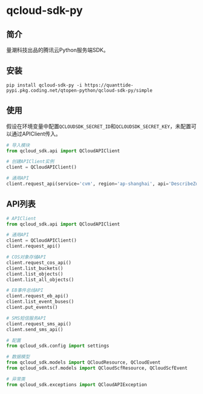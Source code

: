 # qcloud-sdk-py

## 简介

量潮科技出品的腾讯云Python服务端SDK。

## 安装

```
pip install qcloud-sdk-py -i https://quanttide-pypi.pkg.coding.net/qtopen-python/qcloud-sdk-py/simple
```

## 使用

假设在环境变量中配置`QCLOUDSDK_SECRET_ID`和`QCLOUDSDK_SECRET_KEY`，未配置可以通过APIClient传入。
```python
# 导入模块
from qcloud_sdk.api import QCloudAPIClient

# 创建APIClient实例
client = QCloudAPIClient()

# 通用API
client.request_api(service='cvm', region='ap-shanghai', api='DescribeZones', api_params={})
```

## API列表

```python
# APIClient
from qcloud_sdk.api import QCloudAPIClient 

# 通用API
client = QCloudAPIClient()
client.request_api()

# COS对象存储API 
client.request_cos_api()
client.list_buckets()
client.list_objects()
client.list_all_objects()

# EB事件总线API
client.request_eb_api()
client.list_event_buses()
client.put_events()

# SMS短信服务API
client.request_sms_api()
client.send_sms_api()

# 配置
from qcloud_sdk.config import settings

# 数据模型
from qcloud_sdk.models import QCloudResource, QCloudEvent
from qcloud_sdk.scf.models import QCloudScfResource, QCloudScfEvent

# 异常类
from qcloud_sdk.exceptions import QCloudAPIException
```